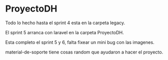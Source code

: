 # ProyectoDH

Todo lo hecho hasta el sprint 4 esta en la carpeta legacy.

El sprint 5 arranca con laravel en la carpeta ProyectoDH.

Esta completo el sprint 5 y 6, falta fixear un mini bug con las imagenes.

material-de-soporte tiene cosas random que ayudaron a hacer el proyecto.